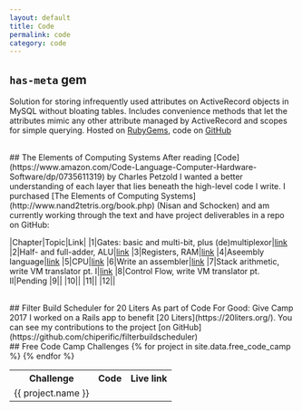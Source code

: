 ```yaml
---
layout: default
title: Code
permalink: code
category: code
---
```


## `has-meta` gem
Solution for storing infrequently used attributes on ActiveRecord objects in MySQL without bloating tables. Includes convenience methods that let the attributes mimic any other attribute managed by ActiveRecord and scopes for simple querying. Hosted on [RubyGems](https://rubygems.org/gems/has-meta), code on [GitHub](https://github.com/protrainings/has-meta)

<br />
## The Elements of Computing Systems
After reading [Code](https://www.amazon.com/Code-Language-Computer-Hardware-Software/dp/0735611319) by Charles Petzold I wanted a better understanding of each layer that lies beneath the high-level code I write. I purchased [The Elements of Computing Systems](http://www.nand2tetris.org/book.php) (Nisan and Schocken) and am currently working through the text and have project deliverables in a repo on GitHub:

|Chapter|Topic|Link|
|1|Gates: basic and multi-bit, plus (de)multiplexor|[link](https://github.com/dandrust/ecs/tree/master/01)
|2|Half- and full-adder, ALU|[link](https://github.com/dandrust/ecs/tree/master/02)
|3|Registers, RAM|[link](https://github.com/dandrust/ecs/tree/master/03)
|4|Aseembly language|[link](https://github.com/dandrust/ecs/tree/master/04)
|5|CPU|[link](https://github.com/dandrust/ecs/tree/master/05)
|6|Write an assembler|[link](https://github.com/dandrust/ecs/tree/master/06)
|7|Stack arithmetic, write VM translator pt. I|[link](https://github.com/dandrust/ecs/tree/master/07)
|8|Control Flow, write VM translator pt. II|Pending
|9||
|10||
|11||
|12||

<br />
## Filter Build Scheduler for 20 Liters
As part of Code For Good: Give Camp 2017 I worked on a Rails app to benefit [20 Liters](https://20liters.org/). You can see my contributions to the project [on GitHub](https://github.com/chiperific/filterbuildscheduler)

<br />
## Free Code Camp Challenges
<table>
  <tr>
    <th>Challenge</th>
    <th>Code</th>
    <th>Live link</th>
  </tr>
  {% for project in site.data.free_code_camp %}
  <tr>
    <td>{{ project.name }}</td>
    <td>
      <a href='{{ project.code_link }}' target='_blank'>
        <i class='fab fa-github'></i>
      </a>
    </td>
    <td>
      <a href='{{ project.live_link }}' target='_blank'>
        <i class='fas fa-external-link-square-alt'></i>
      </a>
    </td>
  </tr>
  {% endfor %}
</table>
